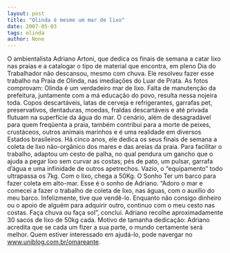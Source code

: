 ```yaml
---
layout: post
title: "Olinda é mesmo um mar de lixo"
date: 2007-05-03
tags: olinda
author: None
---
```

O ambientalista Adriano Artoni, que dedica os finais de semana a catar lixo nas praias e a catalogar o tipo de material que encontra, em pleno Dia do Trabalhador não descansou, mesmo com chuva.
Ele resolveu fazer esse trabalho na Praia de Olinda, nas imediações do Luar de Prata. 
As fotos comprovam: Olinda é um verdadeiro mar de lixo. Falta de manutenção da prefeitura, juntamente com a má educação do povo, resulta nessa nojeira toda. 
Copos descartáveis, latas de cerveja e refrigerantes, garrafas pet, preservativos, dentaduras, moedas, fraldas descartáveis e até privada flutuam na superfície da água do mar. O cenário, além de desagradável para quem freqüenta a praia, também contribui para a morte de peixes, crustáceos, outros animais marinhos e é uma realidade em diversos Estados brasileiros. 
Há cinco anos, ele dedica os seus finais de semana a coleta de lixo não-orgânico dos mares e das areias da praia. Para facilitar o trabalho, adaptou um cesto de palha, no qual pendura um gancho que o ajuda a pegar lixo sem curvar as costas; pés de pato, um pulsar, garrafa d’água e uma infinidade de outros apetrechos. Vazio, o “equipamento” todo ultrapassa os 7kg. Com o lixo, chega a 50Kg.
O Sonho
Ter um barco para fazer coleta em alto-mar. Esse é o sonho de Adriano. “Adoro o mar e comecei a fazer o trabalho de coleta de lixo, nas águas, com o auxílio do meu barco. Infelizmente, tive que vendê-lo. Enquanto não consigo dinheiro ou o apoio de alguém para adquirir outro, continuo com o meu cesto nas costas. Faça chuva ou faça sol”, conclui.
Adriano recolhe aproximadamente 30 sacos de lixo de 50kg cada. Motivo de tamanha dedicação: Adriano acredita que se cada um fizer a sua parte, o mundo certamente será melhor. Quem estiver interessado em ajudá-lo, pode navergar no www.uniblog.com.br/omareante. 